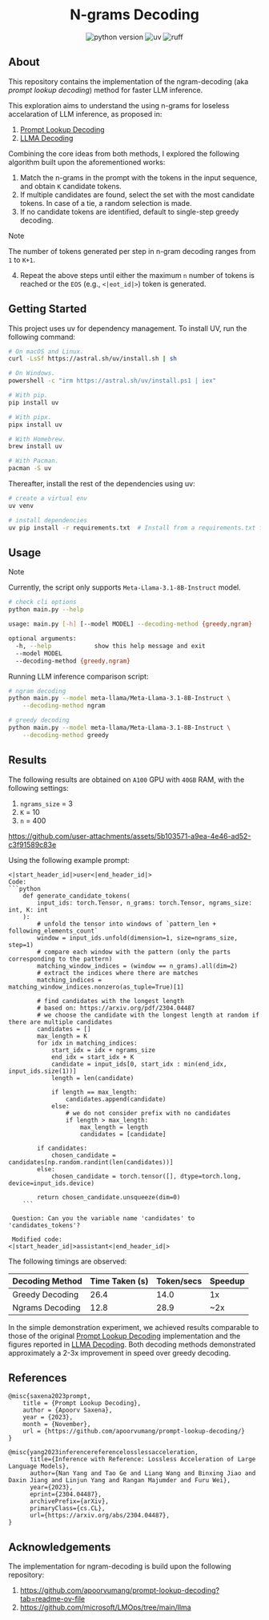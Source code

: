 <h1 align="center">N-grams Decoding</h1>

<p align="center">
    <img src="https://img.shields.io/badge/python-3.9.10-orange"
         alt="python version">
     <img src="https://img.shields.io/endpoint?url=https://raw.githubusercontent.com/astral-sh/uv/main/assets/badge/v0.json"
          alt="uv">
    <img src="https://img.shields.io/endpoint?url=https://raw.githubusercontent.com/charliermarsh/ruff/main/assets/badge/v1.json"
         alt="ruff">
</p>

## About

This repository contains the implementation of the ngram-decoding (aka *prompt lookup decoding*) method for faster LLM inference.

This exploration aims to understand the using n-grams for loseless accelaration of LLM inference, as proposed in: 

1. [Prompt Lookup Decoding](https://github.com/apoorvumang/prompt-lookup-decoding?tab=readme-ov-file)
2. [LLMA Decoding](https://github.com/microsoft/LMOps/tree/main/llma)

Combining the core ideas from both methods, I explored the following algorithm built upon the aforementioned works:

1. Match the n-grams in the prompt with the tokens in the input sequence, and obtain `K` candidate tokens.
2. If multiple candidates are found, select the set with the most candidate tokens. In case of a tie, a random selection is made.
3. If no candidate tokens are identified, default to single-step greedy decoding.

> [!NOTE]
The number of tokens generated per step in n-gram decoding ranges from `1` to `K+1`.

4. Repeat the above steps until either the maximum `n` number of tokens is reached or the `EOS` (e.g., `<|eot_id|>`) token is generated.

## Getting Started

This project uses uv for dependency management. To install UV, run the following command:

```bash
# On macOS and Linux.
curl -LsSf https://astral.sh/uv/install.sh | sh

# On Windows.
powershell -c "irm https://astral.sh/uv/install.ps1 | iex"

# With pip.
pip install uv

# With pipx.
pipx install uv

# With Homebrew.
brew install uv

# With Pacman.
pacman -S uv
```

Thereafter, install the rest of the dependencies using uv:

```bash
# create a virtual env
uv venv

# install dependencies
uv pip install -r requirements.txt  # Install from a requirements.txt file.
```

## Usage

> [!NOTE]
>
> Currently, the script only supports `Meta-Llama-3.1-8B-Instruct` model.

```bash
# check cli options
python main.py --help

usage: main.py [-h] [--model MODEL] --decoding-method {greedy,ngram}

optional arguments:
  -h, --help            show this help message and exit
  --model MODEL
  --decoding-method {greedy,ngram}
```

Running LLM inference comparison script:

```bash
# ngram decoding
python main.py --model meta-llama/Meta-Llama-3.1-8B-Instruct \
    --decoding-method ngram

# greedy decoding
python main.py --model meta-llama/Meta-Llama-3.1-8B-Instruct \
    --decoding-method greedy
```

## Results

The following results are obtained on `A100` GPU with `40GB` RAM, with the following settings:

1. `ngrams_size` = 3
2. `K` = 10
3. `n` = 400

https://github.com/user-attachments/assets/5b103571-a9ea-4e46-ad52-c3f91589c83e

Using the following example prompt:

```
<|start_header_id|>user<|end_header_id|>
Code:
```python
    def generate_candidate_tokens(
        input_ids: torch.Tensor, n_grams: torch.Tensor, ngrams_size: int, K: int
    ):
        # unfold the tensor into windows of `pattern_len + following_elements_count`
        window = input_ids.unfold(dimension=1, size=ngrams_size, step=1)
        # compare each window with the pattern (only the parts corresponding to the pattern)
        matching_window_indices = (window == n_grams).all(dim=2)
        # extract the indices where there are matches
        matching_indices = matching_window_indices.nonzero(as_tuple=True)[1]

        # find candidates with the longest length
        # based on: https://arxiv.org/pdf/2304.04487
        # we choose the candidate with the longest length at random if there are multiple candidates
        candidates = []
        max_length = K
        for idx in matching_indices:
            start_idx = idx + ngrams_size
            end_idx = start_idx + K
            candidate = input_ids[0, start_idx : min(end_idx, input_ids.size(1))]
            length = len(candidate)

            if length == max_length:
                candidates.append(candidate)
            else:
                # we do not consider prefix with no candidates
                if length > max_length:
                    max_length = length
                    candidates = [candidate]

        if candidates:
            chosen_candidate = candidates[np.random.randint(len(candidates))]
        else:
            chosen_candidate = torch.tensor([], dtype=torch.long, device=input_ids.device)

        return chosen_candidate.unsqueeze(dim=0)
    ``` 

 Question: Can you the variable name 'candidates' to 'candidates_tokens'? 

 Modified code:
<|start_header_id|>assistant<|end_header_id|>
```

The following timings are observed:

|    Decoding Method   |  Time Taken (s)  |  Token/secs  |   Speedup   |
| -------------------- | ---------------- | ------------ | ----------- |
|    Greedy Decoding   |      26.4        |     14.0     |      1x     | 
|    Ngrams Decoding   |      12.8        |     28.9     |     ~2x     | 

In the simple demonstration experiment, we achieved results comparable to those of the original [Prompt Lookup Decoding](https://github.com/apoorvumang/prompt-lookup-decoding?tab=readme-ov-file) implementation and the figures reported in [LLMA Decoding](https://github.com/microsoft/LMOps/tree/main/llma). Both decoding methods demonstrated approximately a 2-3x improvement in speed over greedy decoding.

## References

```
@misc{saxena2023prompt,
    title = {Prompt Lookup Decoding},
    author = {Apoorv Saxena},
    year = {2023},
    month = {November},
    url = {https://github.com/apoorvumang/prompt-lookup-decoding/}
}

@misc{yang2023inferencereferencelosslessacceleration,
      title={Inference with Reference: Lossless Acceleration of Large Language Models}, 
      author={Nan Yang and Tao Ge and Liang Wang and Binxing Jiao and Daxin Jiang and Linjun Yang and Rangan Majumder and Furu Wei},
      year={2023},
      eprint={2304.04487},
      archivePrefix={arXiv},
      primaryClass={cs.CL},
      url={https://arxiv.org/abs/2304.04487}, 
}
```

## Acknowledgements

The implementation for ngram-decoding is build upon the following repository:

1. https://github.com/apoorvumang/prompt-lookup-decoding?tab=readme-ov-file
2. https://github.com/microsoft/LMOps/tree/main/llma
